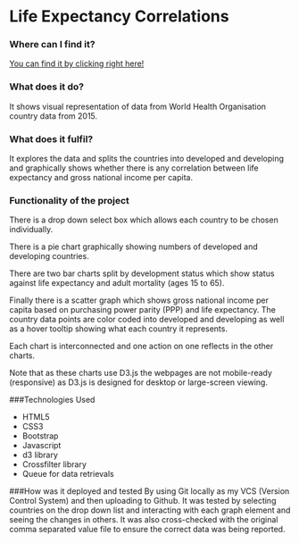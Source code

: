 # Life Expectancy Correlations

### Where can I find it?
[You can find it by clicking right here!](https://spencerbarriball.github.io/Life-Expectancy-Correlation/)

### What does it do?
It shows visual representation of data from World Health Organisation country data from 2015.

### What does it fulfil?
It explores the data and splits the countries into developed and developing and graphically shows whether there is 
any correlation between life expectancy and gross national income per capita.

### Functionality of the project
There is a drop down select box which allows each country to be chosen individually.

There is a pie chart graphically showing numbers of developed and developing countries.

There are two bar charts split by development status which show status against life expectancy and  adult mortality 
(ages 15 to 65).

Finally there is a scatter graph which shows gross national income per capita based on purchasing power parity (PPP) 
and life expectancy. The country data points are color coded into developed and developing as well as a hover tooltip
 showing what each country it represents.

Each chart is interconnected and one action on one reflects in the other charts.

Note that as these charts use D3.js the webpages are not mobile-ready (responsive) as D3.js is designed for 
desktop or large-screen viewing.
 
 ###Technologies Used
+ HTML5
+ CSS3
+ Bootstrap
+ Javascript
+ d3 library
+ Crossfilter library
+ Queue for data retrievals

###How was it deployed and tested
By using Git locally as my VCS (Version Control System) and then uploading to Github. 
It was tested by selecting countries on the drop down list and interacting with each graph element and seeing the 
changes in others. It was also cross-checked with the original comma separated value file to ensure the correct data 
was being reported.   
     

